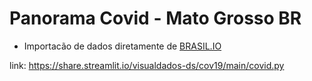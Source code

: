# Panorama Covid - Mato Grosso BR

* Importacão de dados diretamente de [BRASIL.IO](https://brasil.io/covid19) 

link: https://share.streamlit.io/visualdados-ds/cov19/main/covid.py
